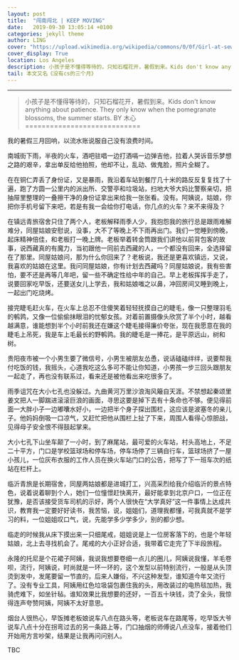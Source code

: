 ```yaml
---
layout: post
title:  "闯南闯北 | KEEP MOVING"
date:   2019-09-30 13:05:14 +0100
categories: jekyll theme
author: LING
cover: "https://upload.wikimedia.org/wikipedia/commons/0/0f/Girl-at-sewing-machine-edward-hopper-1921.jpg"
cover_display: True
location: Los Angeles
description: 小孩子是不懂得等待的，只知石榴花开，暑假到来。Kids don't know anything about patience. They only know when the pomegranate blossoms, the summer starts.
tail: 本文又名《没有cs的三个月》
---
```

---

>小孩子是不懂得等待的，只知石榴花开，暑假到来。Kids don't know anything about patience. They only know when the pomegranate blossoms, the summer starts.
>BY 木心
============================

我的暑假三月回响，以流水账说服自己没有浪费时间。


南城街下雨，半夜的火车，酒吧驻唱一边打酒嗝一边弹吉他，拉着人哭诉音乐梦想之路的艰辛，拿出单反给他拍照，他却不让，乱动、做鬼脸，照片全糊了。


在在铜仁弄丢了身份证，又是暴雨，我沿着车站到餐厅几十米的路反反复复找了十遍，跑了方圆一公里内的派出所、交警亭和垃圾站，扫地大爷大妈比警察亲切，把抽屉里整理的一叠擦干净的身份证拿出来给我一张张看。没有。阿姨说，姑娘，你把你手机号留下来吧，若是有我一会给你打电话，你几点的火车？来不来得及？


在镇远青旅宿舍只住了两个人，老板解释雨季人少，我抱怨我的旅行总是跟雨难解难分，同屋姑娘安慰说，没事，大不了等晚上不下雨再出门。我们一觉睡到傍晚，起床精神倍佳，和老板打一晚上牌。老板举着转金筒跟我们讲他以前背包客的故事，说西藏真的有魔力，当初跟他一同前去西藏的人，一个都没有回来，全选择留在了那里。同屋姑娘问，那为什么你回来了？老板说，我还是更喜欢镇远，又说，我喜欢的姑娘在这里。我问同屋姑娘，你有计划去西藏吗？同屋姑娘说，我有些害怕，要不还是再等几年吧，留一些不确定性给中年的自己。早上老板挥挥手走了，说要回家吃早饭，还要送女儿上学去，我和姑娘嗤之以鼻，冲回房间又睡到晚上，一起出门吃烧烤。


接完睫毛赶火车，在火车上总忍不住傻笑着轻轻抚摸自己的睫毛，像一只整理羽毛的鹌鹑，又像一位偷偷抹眼泪的忧郁女孩。对着前置摄像头欣赏了半个小时，越看越满意，谁能想到半个小时前我还在嫌这个睫毛接得廉价夸张，现在我愿意在我的睫毛上吊死，我是车上毛最长的野鹌鹑。我的睫毛是一捧花，是平原远山，树和树。


贵阳夜市被一个小男生要了微信号，小男生被朋友怂恿，说话磕磕绊绊，说要帮我付吃饭的钱，我摇头，心道我吃这么多可不能让你知道，小男孩一步三回头跟朋友一起走了，再也没有联系过，看来还是被他看出来吃很多了。


雨季诅咒在大小七孔也没躲过。九曲黄河万里沙浪淘风簸自天涯。不禁想起秦颂里姜文把人一脚踹进滚滚巨浪的画面，寻思这要是掉下去有十条命也不够。便见得前面一大胖小子一边嘟囔水好小，一边把半个身子探出围栏，这应该是波塞冬的亲儿子。他妈妈倒吸一口凉气，又赶忙把他从围栏上扯了下来，周围人看得心惊胆战，见得母子安全恨不得鼓起掌来。


大小七孔下山坐车颠了一小时，到了麻尾站，最可爱的火车站，村头高地上，不足二十平方，门口是学校篮球场和停车场，停车场停了三辆自行车，篮球场挤了一屋小孩儿，一位灰布衣服的工作人员在换火车站门口的公告，把写了下一班车次的纸站在栏杆上。


临沂青旅是长期宿舍，同屋两姑娘都是进城打工，兴高采烈给我介绍临沂的景点特色，说着说着聊到个人，她们一位憧憬赶快离开，最好能拿到北京户口，一位正在犹豫，是否该接受货车司机的示好，两个人很快在“大学真好”这一件事情上达成共识，教育我一定要好好读书，我苦恼，说，姐姐们，道理我都懂，可我真就不是学习的料，一位姐姐叹口气，说，先能学多少学多少，别的都少想。


临走的时候我从床下摸出来一只细尾戒，姐姐说是上一位房客落下的，也是个年轻姑娘，北上去寻找机会了。尾戒的大小正好合适，我带着它走完了下半段旅程。


永隆的托尼是个花裙子阿姨，我说我想要卷细一点儿的圈儿，阿姨说我懂，羊毛卷呗，流行，阿姨说，时尚就是一环一环的，这个发型以前特别流行，一般是从头顶烫到发中，发尾要留一节直的，后来人嫌俗，不兴这种发型，谁知道今年又流行了。没有专业工具，阿姨用红色垃圾袋包裹住我的头，用改装过的电热毯加热，我骑虎难下，如坐针毡。谁知效果比我想要的还好，一百五十块钱，烫了全头，我惊得连声夸赞阿姨，阿姨不太好意思。


烟台人很热心，早饭摊老板娘说车八点在路头等，老板说车在路尾等，吃早饭大爷说车八点十分在拐弯过去的另一条路上等，门口抽烟的师傅说八点没车，接着他们开始用方言吵架，结果是让我再问问别人。

TBC





